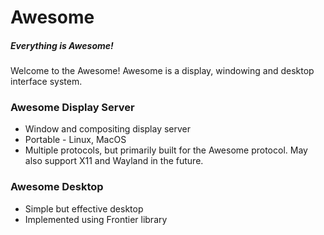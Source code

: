 # Awesome

##### Everything is Awesome!

Welcome to the Awesome! Awesome is a display, windowing and desktop interface system.

### Awesome Display Server
* Window and compositing display server
* Portable - Linux, MacOS
* Multiple protocols, but primarily built for the Awesome protocol. May also support X11 and Wayland in the future.

### Awesome Desktop
* Simple but effective desktop
* Implemented using Frontier library

